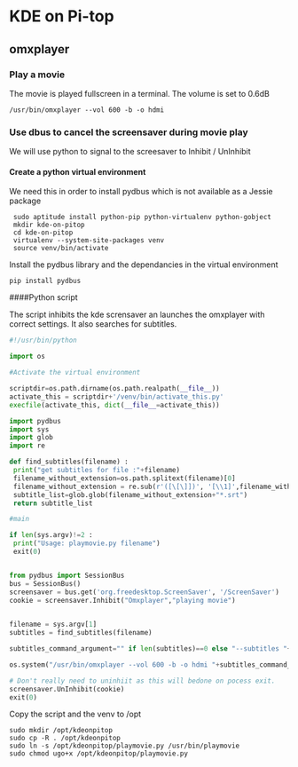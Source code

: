 # KDE on Pi-top


## omxplayer

### Play a movie

The movie is played fullscreen in a terminal. The volume is set to 0.6dB



`/usr/bin/omxplayer --vol 600 -b -o hdmi`




### Use dbus to cancel the screensaver during movie play

We will use python to signal to the screesaver to Inhibit / UnInhibit

#### Create a python virtual environment

We need this in order to install pydbus which is not available as a Jessie package

```
 sudo aptitude install python-pip python-virtualenv python-gobject
 mkdir kde-on-pitop
 cd kde-on-pitop
 virtualenv --system-site-packages venv
 source venv/bin/activate
```

Install the pydbus library and the dependancies in the virtual environment

`pip install pydbus`


####Python script

The script inhibits the kde scrensaver an launches the omxplayer with correct settings. It also
searches for subtitles.

```python
#!/usr/bin/python

import os

#Activate the virtual environment

scriptdir=os.path.dirname(os.path.realpath(__file__))
activate_this = scriptdir+'/venv/bin/activate_this.py'
execfile(activate_this, dict(__file__=activate_this))

import pydbus
import sys
import glob
import re

def find_subtitles(filename) :
 print("get subtitles for file :"+filename)
 filename_without_extension=os.path.splitext(filename)[0]
 filename_without_extension = re.sub(r'([\[\]])', '[\\1]',filename_without_extension)
 subtitle_list=glob.glob(filename_without_extension+"*.srt")
 return subtitle_list			  

#main

if len(sys.argv)!=2 :
 print("Usage: playmovie.py filename")
 exit(0)


from pydbus import SessionBus
bus = SessionBus()
screensaver = bus.get('org.freedesktop.ScreenSaver', '/ScreenSaver')
cookie = screensaver.Inhibit("Omxplayer","playing movie")

 
filename = sys.argv[1]
subtitles = find_subtitles(filename)

subtitles_command_argument="" if len(subtitles)==0 else "--subtitles "+subtitles[0]

os.system("/usr/bin/omxplayer --vol 600 -b -o hdmi "+subtitles_command_argument+" "+filename);

# Don't really need to uninhiit as this will bedone on pocess exit.
screensaver.UnInhibit(cookie)
exit(0)

```


Copy the script and the venv to /opt 

```
sudo mkdir /opt/kdeonpitop
sudo cp -R . /opt/kdeonpitop
sudo ln -s /opt/kdeonpitop/playmovie.py /usr/bin/playmovie
sudo chmod ugo+x /opt/kdeonpitop/playmovie.py
```







 
